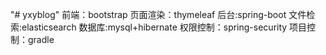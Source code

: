 "# yxyblog" 
前端：bootstrap
页面渲染：thymeleaf
后台:spring-boot
文件检索:elasticsearch
数据库:mysql+hibernate
权限控制：spring-security
项目控制：gradle

